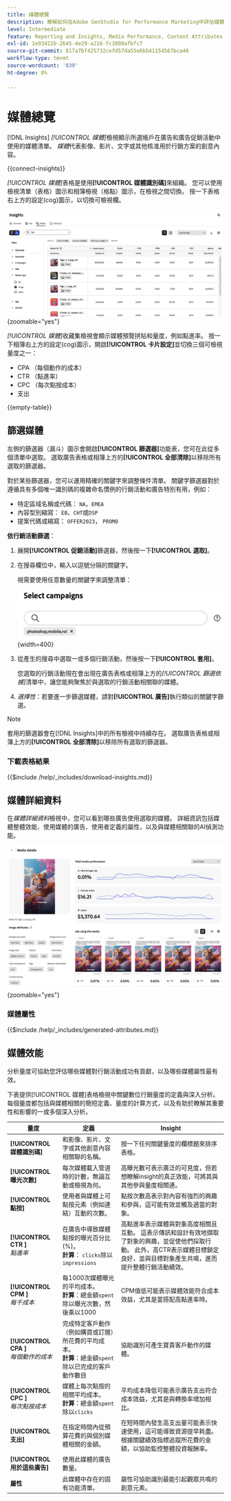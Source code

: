 ```yaml
---
title: 媒體總覽
description: 瞭解如何在Adobe GenStudio for Performance Marketing中評估媒體效能。
level: Intermediate
feature: Reporting and Insights, Media Performance, Content Attributes
exl-id: 1e93422b-2645-4e29-a216-fc1008afbfc7
source-git-commit: 817a7bf425732cefd57da55e6bb41154567bca46
workflow-type: tm+mt
source-wordcount: '839'
ht-degree: 0%

---
```


# 媒體總覽

[!DNL Insights] _[!UICONTROL 媒體]_&#x200B;檢視顯示所選帳戶在廣告和廣告促銷活動中使用的媒體清單。 _媒體_&#x200B;代表影像、影片、文字或其他核准用於行銷方案的創意內容。

{{connect-insights}}

_[!UICONTROL 媒體]_&#x200B;表格是使用&#x200B;**[!UICONTROL 媒體識別碼]**&#x200B;來組織。 您可以使用檢視清單（表格）圖示和相簿檢視（格點）圖示，在檢視之間切換。 按一下表格右上方的設定(cog)圖示，以切換可檢視欄。

![媒體篩選器和資料表](/help/assets/insights-media-filter.png){zoomable="yes"}

_[!UICONTROL 媒體]_&#x200B;收藏集檢視會顯示媒體預覽拼貼和量度，例如點進率。 按一下相簿右上方的設定(cog)圖示，開啟&#x200B;**[!UICONTROL 卡片設定]**&#x200B;並切換三個可檢視量度之一：

- CPA （每個動作的成本）
- CTR （點進率）
- CPC （每次點按成本）
- 支出

{{empty-table}}

## 篩選媒體

左側的篩選器（漏斗）圖示會開啟&#x200B;**[!UICONTROL 篩選器]**&#x200B;功能表，您可在此從多個清單中選取。 選取廣告表格或相簿上方的&#x200B;**[!UICONTROL 全部清除]**&#x200B;以移除所有選取的篩選器。

對於某些篩選器，您可以運用精確的關鍵字來調整條件清單。 關鍵字篩選器對於遵循具有多個唯一識別碼的複雜命名慣例的行銷活動和廣告特別有用，例如：

- 特定區域名稱或代碼： `NA`，`EMEA`
- 內容型別縮寫： `EB`、`CHT`或`DSP`
- 提案代碼或縮寫： `OFFER2023`， `PROMO`

**依行銷活動篩選**：

1. 展開&#x200B;**[!UICONTROL 促銷活動]**&#x200B;篩選器，然後按一下&#x200B;**[!UICONTROL 選取]**。
1. 在搜尋欄位中，輸入以逗號分隔的關鍵字。

   視需要使用任意數量的關鍵字來調整清單：

   ![選取行銷活動](/help/assets/insights-select-campaign.png){width=400}

1. 從產生的搜尋中選取一或多個行銷活動，然後按一下&#x200B;**[!UICONTROL 套用]**。

   您選取的行銷活動現在會出現在廣告表格或相簿上方的&#x200B;_[!UICONTROL 篩選依據]_&#x200B;清單中，讓您能夠聚焦於與選取的行銷活動相關聯的媒體。

1. _選擇性_：若要進一步篩選媒體，請對&#x200B;**[!UICONTROL 廣告]**&#x200B;執行類似的關鍵字篩選。

>[!NOTE]
>
>套用的篩選器會在[!DNL Insights]中的所有檢視中持續存在。 選取廣告表格或相簿上方的&#x200B;**[!UICONTROL 全部清除]**&#x200B;以移除所有選取的篩選器。

### 下載表格結果

{{$include /help/_includes/download-insights.md}}

## 媒體詳細資料

在&#x200B;_媒體詳細資料_&#x200B;檢視中，您可以看到哪些廣告使用選取的媒體。 詳細資訊包括媒體整體效能、使用媒體的廣告、使用者定義的屬性，以及與媒體相關聯的AI偵測功能。

![媒體詳細資料](/help/assets/insights-media-details.png){zoomable="yes"}

### 媒體屬性

{{$include /help/_includes/generated-attributes.md}}

## 媒體效能

分析量度可協助您評估哪些媒體對行銷活動成功有貢獻，以及哪些媒體屬性最有效。

下表提供[!UICONTROL 媒體]表格檢視中關鍵數位行銷量度的定義與深入分析。 每個量度都包括與媒體相關的簡短定義、量度的計算方式，以及有助於瞭解其重要性和影響的一或多個深入分析。

| 量度 | 定義 | Insight |
| ---------------------- | ----------------------------- | -------------------------------- |
| **[!UICONTROL 媒體識別碼]** | 和影像、影片、文字或其他創意內容相關聯的名稱。 | 按一下任何關鍵量度的欄標題來排序表格。 |
| **[!UICONTROL 曝光次數]** | 每次媒體載入管道時的計數，無論互動或檢視為何。 | 高曝光數可表示廣泛的可見度，但若想瞭解insight的真正效能，可將其與其他參與量度相關連。 |
| **[!UICONTROL 點按]** | 使用者與媒體上可點按元素（例如連結）互動的次數。 | 點按次數高表示對內容有強烈的興趣和參與，這可能有效並觸及適當的對象。 |
| **[!UICONTROL CTR &#x200B;]**<br>_點進率_ | 在廣告中導致媒體點按的曝光百分比(%)。<br>**計算**： `clicks`除以`impressions` | 高點進率表示媒體與對象高度相關且互動。 這表示傳訊和設計有效地擷取了對象的興趣，並促使他們採取行動。 此外，高CTR表示媒體目標鎖定良好，並與目標對象產生共鳴，進而提升整體行銷活動績效。 |
| **[!UICONTROL CPM &#x200B;]**<br>_每千成本_ | 每1000次媒體曝光的平均成本。<br>**計算**：總金額`spent`除以曝光次數，然後乘以1000 | CPM值低可能表示媒體效能符合成本效益，尤其是當搭配高點進率時。 |
| **[!UICONTROL CPA &#x200B;]**<br>_每個動作的成本_ | 完成特定客戶動作（例如購買或訂閱）所花費的平均成本。<br>**計算**：總金額`spent`除以已完成的客戶動作數目 | 協助識別可產生寶貴客戶動作的媒體。 |
| **[!UICONTROL CPC &#x200B;]**<br>_每次點按成本_ | 媒體上每次點按的相關平均成本。<br>**計算**：總金額`spent`除以`clicks` | 平均成本降低可能表示廣告支出符合成本效益，尤其是與轉換率增加相比。 |
| **[!UICONTROL 支出]** | 在指定時間內從預算花費的與個別媒體相關的金額。 | 在短時間內發生高支出量可能表示快速使用，這可能導致資源提早耗盡。 根據關鍵績效指標追蹤所花費的金額，以協助監控整體投資報酬率。 |
| **[!UICONTROL 用於這些廣告]** | 使用此媒體的廣告數量。 | |
| **屬性** | 此媒體中存在的固有功能清單。 | 屬性可協助識別最能引起觀眾共鳴的創意元素。 |
